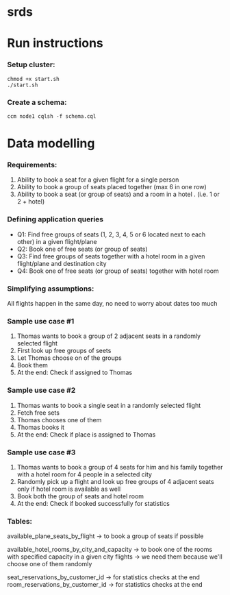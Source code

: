 # srds

# Run instructions
### Setup cluster:
```
chmod +x start.sh
./start.sh
```

### Create a schema:
```
ccm node1 cqlsh -f schema.cql
```

# Data modelling
### Requirements:
1) Ability to book a seat for a given flight for a single person
2) Ability to book a group of seats placed together (max 6 in one row)
3) Ability to book a seat (or group of seats) and a room in a hotel . (i.e. 1 or 2 + hotel)

### Defining application queries
* Q1: Find free groups of seats (1, 2, 3, 4, 5 or 6 located next to each other) in a given flight/plane
* Q2: Book one of free seats (or group of seats)
* Q3: Find free groups of seats together with a hotel room in a given flight/plane and destination city
* Q4: Book one of free seats (or group of seats) together with hotel room

### Simplifying assumptions:
All flights happen in the same day, no need to worry about dates too much

### Sample use case #1
1. Thomas wants to book a group of 2 adjacent seats in a randomly selected flight
2. First look up free groups of seets
3. Let Thomas choose on of the groups
4. Book them
5. At the end: Check if assigned to Thomas

### Sample use case #2
1. Thomas wants to book a single seat in a randomly selected flight
2. Fetch free sets
3. Thomas chooses one of them
4. Thomas books it
5. At the end: Check if place is assigned to Thomas

### Sample use case #3
1. Thomas wants to book a group of 4 seats for him and his family together with a hotel room for 4 people in a selected city
2. Randomly pick up a flight and look up free groups of 4 adjacent seats only if hotel room is available as well
3. Book both the group of seats and hotel room
4. At the end: Check if booked successfully for statistics

### Tables:
available_plane_seats_by_flight -> to book a group of seats if possible

available_hotel_rooms_by_city_and_capacity -> to book one of the rooms with specified capacity in a given city 
flights -> we need them because we'll choose one of them randomly 

seat_reservations_by_customer_id -> for statistics checks at the end
room_reservations_by_customer_id -> for statistics checks at the end